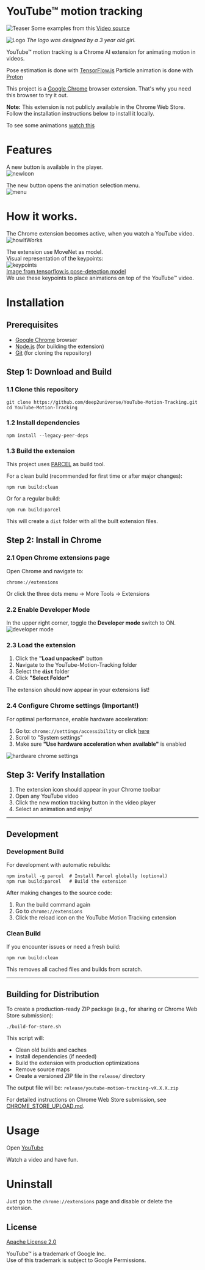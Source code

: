 # YouTube™ motion tracking
![Teaser](assets/teaser.gif)
Some examples from this [Video source](https://www.youtube.com/watch?v=eRjUmsB9lMk)

![Logo](assets/logo128.png)
_The logo was designed by a 3 year old girl._

YouTube™ motion tracking is a Chrome AI extension for animating motion in videos.

Pose estimation is done with [TensorFlow.js](https://www.tensorflow.org/js)
Particle animation is done with [Proton](https://github.com/drawcall/Proton)

This project is a [Google Chrome](https://www.google.com/intl/en/chrome/) browser extension. That's why you need this browser to try it out.

**Note:** This extension is not publicly available in the Chrome Web Store. Follow the installation instructions below to install it locally.

To see some animations [watch this](https://www.youtube.com/watch?v=P4DzAWm5mqg)

# Features
A new button is available in the player.  
![newIcon](assets/newIcon.png)  

The new button opens the animation selection menu.  
![menu](assets/menu.png)

# How it works.
The Chrome extension becomes active, when you watch a YouTube video.  
![howItWorks](assets/howItWorks.png)


The extension use MoveNet as model.  
Visual representation of the keypoints:  
![keypoints](assets/keypoints.png)  
[Image from tensorflow.js pose-detection model](https://github.com/tensorflow/tfjs-models/tree/master/pose-detection#coco-keypoints-used-in-movenet-and-posenet)  
We use these keypoints to place animations on top of the YouTube™ video.

# Installation

## Prerequisites
- [Google Chrome](https://www.google.com/intl/en/chrome/) browser
- [Node.js](https://nodejs.org/) (for building the extension)
- [Git](https://git-scm.com/) (for cloning the repository)

## Step 1: Download and Build

<a name="clone"></a>
### 1.1 Clone this repository
```shell
git clone https://github.com/deep2universe/YouTube-Motion-Tracking.git
cd YouTube-Motion-Tracking
```

<a name="Build"></a>
### 1.2 Install dependencies
```shell
npm install --legacy-peer-deps
```

### 1.3 Build the extension
This project uses [PARCEL](https://parceljs.org/) as build tool.

For a clean build (recommended for first time or after major changes):
```shell
npm run build:clean
```

Or for a regular build:
```shell
npm run build:parcel
```

This will create a `dist` folder with all the built extension files.

## Step 2: Install in Chrome

<a name="chromeExtension"></a>
### 2.1 Open Chrome extensions page
Open Chrome and navigate to:
```
chrome://extensions
```
Or click the three dots menu → More Tools → Extensions

<a name="enableDevMode"></a>
### 2.2 Enable Developer Mode
In the upper right corner, toggle the **Developer mode** switch to ON.
![developer mode](assets/developerMode.png)

<a name="loadExtension"></a>
### 2.3 Load the extension
1. Click the **"Load unpacked"** button
2. Navigate to the YouTube-Motion-Tracking folder
3. Select the **`dist`** folder
4. Click **"Select Folder"**

The extension should now appear in your extensions list!

<a name="checkChromeSettings"></a>
### 2.4 Configure Chrome settings (Important!)
For optimal performance, enable hardware acceleration:

1. Go to: `chrome://settings/accessibility` or click [here](chrome://settings/accessibility)
2. Scroll to "System settings"
3. Make sure **"Use hardware acceleration when available"** is enabled

![hardware chrome settings](assets/hardware.png)

## Step 3: Verify Installation
1. The extension icon should appear in your Chrome toolbar
2. Open any YouTube video
3. Click the new motion tracking button in the video player
4. Select an animation and enjoy!

---

## Development

### Development Build
For development with automatic rebuilds:
```shell
npm install -g parcel  # Install Parcel globally (optional)
npm run build:parcel   # Build the extension
```

After making changes to the source code:
1. Run the build command again
2. Go to `chrome://extensions`
3. Click the reload icon on the YouTube Motion Tracking extension

### Clean Build
If you encounter issues or need a fresh build:
```shell
npm run build:clean
```

This removes all cached files and builds from scratch.

---

## Building for Distribution

To create a production-ready ZIP package (e.g., for sharing or Chrome Web Store submission):

```shell
./build-for-store.sh
```

This script will:
- Clean old builds and caches
- Install dependencies (if needed)
- Build the extension with production optimizations
- Remove source maps
- Create a versioned ZIP file in the `release/` directory

The output file will be: `release/youtube-motion-tracking-vX.X.X.zip`

For detailed instructions on Chrome Web Store submission, see [CHROME_STORE_UPLOAD.md](CHROME_STORE_UPLOAD.md).

<a name="Usage"></a>
# Usage
Open [YouTube](https://www.youtube.com/)

Watch a video and have fun.

<a name="uninstall"></a>
# Uninstall
Just go to the `chrome://extensions` page and disable or delete the extension.

## License

[Apache License 2.0](LICENSE)

YouTube™ is a trademark of Google Inc.  
Use of this trademark is subject to Google Permissions.  

